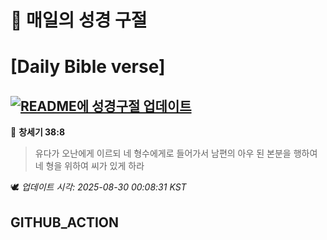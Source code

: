 # 🙏 매일의 성경 구절
# [Daily Bible verse]
## [![README에 성경구절 업데이트](https://github.com/DONGSUKA/first_test/actions/workflows/update-readme-bible.yml/badge.svg)](https://github.com/DONGSUKA/first_test/actions/workflows/update-readme-bible.yml)
<!-- START_BIBLE_VERSE -->
📖 **창세기 38:8**
> 유다가 오난에게 이르되 네 형수에게로 들어가서 남편의 아우 된 본분을 행하여 네 형을 위하여 씨가 있게 하라

🕊️ _업데이트 시각: 2025-08-30 00:08:31 KST_
  <!-- END_BIBLE_VERSE -->
## GITHUB_ACTION
